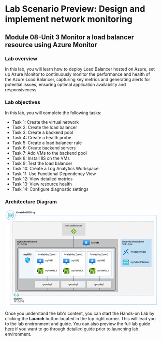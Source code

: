 # Lab Scenario Preview: Design and implement network monitoring

## Module 08-Unit 3 Monitor a load balancer resource using Azure Monitor

### Lab overview

In this lab, you will learn how to deploy Load Balancer hosted on Azure, set up Azure Monitor to continuously monitor the performance and health of the Azure Load Balancer, capturing key metrics and generating alerts for potential issues, ensuring optimal application availability and responsiveness.

### Lab objectives
  
In this lab, you will complete the following tasks:

+ Task 1: Create the virtual network
+ Task 2: Create the load balancer
+ Task 3: Create a backend pool
+ Task 4: Create a health probe
+ Task 5: Create a load balancer rule
+ Task 6: Create backend servers
+ Task 7: Add VMs to the backend pool
+ Task 8: Install IIS on the VMs
+ Task 9: Test the load balancer
+ Task 10: Create a Log Analytics Workspace
+ Task 11: Use Functional Dependency View
+ Task 12: View detailed metrics
+ Task 13: View resource health
+ Task 14: Configure diagnostic settings

### Architecture Diagram
![](media/M8-U3.png) 

Once you understand the lab's content, you can start the Hands-on Lab by clicking the **Launch** button located in the top right corner. This will lead you to the lab environment and guide. You can also preview the full lab guide [here](https://experience.cloudlabs.ai/#/labguidepreview/3f42b859-8516-4cac-98be-dedab951e3c4) if you want to go through detailed guide prior to launching lab environment.
